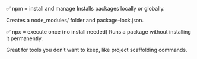 ✅ npm = install and manage
Installs packages locally or globally.

Creates a node_modules/ folder and package-lock.json.

✅ npx = execute once (no install needed)
Runs a package without installing it permanently.

Great for tools you don’t want to keep, like project scaffolding commands.
